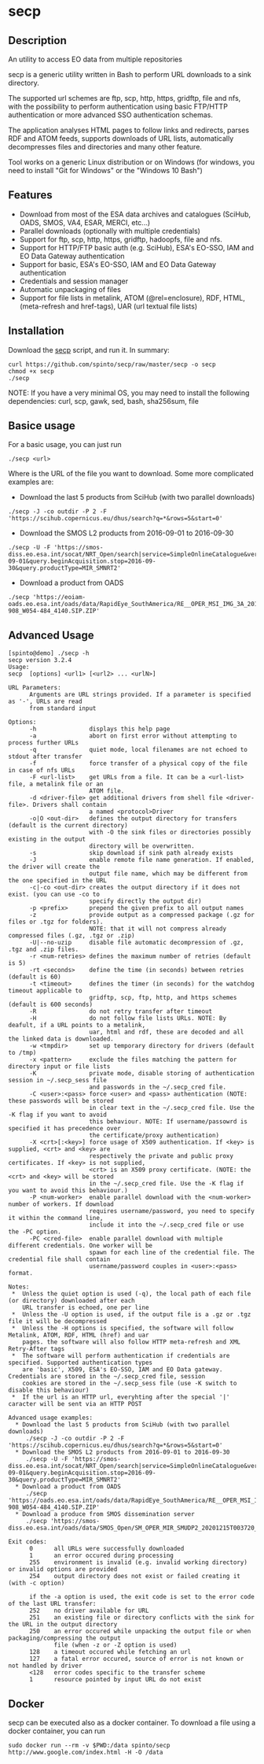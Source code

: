 # secp

## Description
An utility to access EO data from multiple repositories

secp is a generic utility written in Bash to perform URL downloads to a sink directory.

The supported url schemes are ftp, scp, http, https, gridftp, file and nfs, with the possibility to perform authentication using basic FTP/HTTP authentication or more advanced SSO authentication schemas.

The application analyses HTML pages to follow links and redirects, parses RDF and ATOM feeds, supports downloads of URL lists, automatically decompresses files and directories and many other feature.

Tool works on a generic Linux distribution or on Windows (for windows, you need to install "Git for Windows" or the "Windows 10 Bash")

## Features

* Download from most of the ESA data archives and catalogues (SciHub, OADS, SMOS, VA4, ESAR, MERCI, etc...)
* Parallel downloads (optionally with multiple credentials)
* Support for ftp, scp, http, https, gridftp, hadoopfs, file and nfs.
* Support for HTTP/FTP basic auth (e.g. SciHub), ESA's EO-SSO, IAM and EO Data Gateway authentication
* Support for basic, ESA's EO-SSO, IAM and EO Data Gateway authentication
* Credentials and session manager
* Automatic unpackaging of files
* Support for file lists in metalink, ATOM (@rel=enclosure), RDF, HTML, (meta-refresh and href-tags), UAR (url textual file lists)

## Installation

Download the [secp](https://github.com/spinto/secp/raw/master/secp) script, and run it. In summary:
```shell
curl https://github.com/spinto/secp/raw/master/secp -o secp
chmod +x secp
./secp
```

NOTE: If you have a very minimal OS, you may need to install the following dependencies: curl, scp, gawk, sed, bash, sha256sum, file

## Basice usage
For a basic usage, you can just run
```shell
./secp <url>
```
Where <url> is the URL of the file you want to download.
Some more complicated examples are:
* Download the last 5 products from SciHub (with two parallel downloads)
```shell
./secp -J -co outdir -P 2 -F 'https://scihub.copernicus.eu/dhus/search?q=*&rows=5&start=0'
```
* Download the SMOS L2 products from 2016-09-01 to 2016-09-30
```shell
./secp -U -F 'https://smos-diss.eo.esa.int/socat/NRT_Open/search|service=SimpleOnlineCatalogue&version=1.0&request=search&format=text%2Fplain&pageCount=50&query.beginAcquisition.start=2016-09-01&query.beginAcquisition.stop=2016-09-30&query.productType=MIR_SMNRT2'
```
* Download a product from OADS
```shell
./secp 'https://eoiam-oads.eo.esa.int/oads/data/RapidEye_SouthAmerica/RE__OPER_MSI_IMG_3A_20150727T143335_S25-908_W054-484_4140.SIP.ZIP'
```     
## Advanced Usage
```shell
[spinto@demo] ./secp -h
secp version 3.2.4
Usage:
secp  [options] <url1> [<url2> ... <urlN>]

URL Parameters:
      Arguments are URL strings provided. If a parameter is specified as '-', URLs are read
      from standard input

Options:
      -h               displays this help page
      -a               abort on first error without attempting to process further URLs
      -q               quiet mode, local filenames are not echoed to stdout after transfer
      -f               force transfer of a physical copy of the file in case of nfs URLs
      -F <url-list>    get URLs from a file. It can be a <url-list> file, a metalink file or an
                       ATOM file.
      -d <driver-file> get additional drivers from shell file <driver-file>. Drivers shall contain
                       a named <protocol>Driver
      -o|O <out-dir>   defines the output directory for transfers (default is the current directory)
                       with -O the sink files or directories possibly existing in the output
                       directory will be overwritten.
      -s               skip download if sink path already exists
      -J               enable remote file name generation. If enabled, the driver will create the
                       output file name, which may be different from the one specified in the URL
      -c|-co <out-dir> creates the output directory if it does not exist. (you can use -co to
                       specify directly the output dir)
      -p <prefix>      prepend the given prefix to all output names
      -z               provide output as a compressed package (.gz for files or .tgz for folders).
                       NOTE: that it will not compress already compressed files (.gz, .tgz or .zip)
      -U|--no-uzip     disable file automatic decompression of .gz, .tgz and .zip files.
      -r <num-retries> defines the maximum number of retries (default is 5)
      -rt <seconds>    define the time (in seconds) between retries (default is 60)
      -t <timeout>     defines the timer (in seconds) for the watchdog timeout applicable to
                       gridftp, scp, ftp, http, and https schemes (default is 600 seconds)
      -R               do not retry transfer after timeout
      -H               do not follow file lists URLs. NOTE: By deafult, if a URL points to a metalink,
                       uar, html and rdf, these are decoded and all the linked data is downloaded.
      -w <tmpdir>      set up temporary directory for drivers (default to /tmp)
      -x <pattern>     exclude the files matching the pattern for directory input or file lists
      -K               private mode, disable storing of authentication session in ~/.secp_sess file
                       and passwords in the ~/.secp_cred file.
      -C <user>:<pass> force <user> and <pass> authentication (NOTE: these passwords will be stored
                       in clear text in the ~/.secp_cred file. Use the -K flag if you want to avoid
                       this behaviour. NOTE: If username/passowrd is specified it has precedence over
                       the certificate/proxy authentication)
      -X <crt>[:<key>] force usage of X509 authentication. If <key> is supplied, <crt> and <key> are
                       respectively the private and public proxy certificates. If <key> is not supplied,
                       <crt> is an X509 proxy certificate. (NOTE: the <crt> and <key> will be stored
                       in the ~/.secp_cred file. Use the -K flag if you want to avoid this behaviour.)
      -P <num-worker>  enable parallel download with the <num-worker> number of workers. If download
                       requires username/password, you need to specify it within the command line,
                       include it into the ~/.secp_cred file or use the -PC option.
      -PC <cred-file>  enable parallel download with multiple different credentials. One worker will be
                       spawn for each line of the credential file. The credential file shall contain
                       username/password couples in <user>:<pass> format.

Notes:
 *  Unless the quiet option is used (-q), the local path of each file (or directory) downloaded after each
    URL transfer is echoed, one per line
 *  Unless the -U option is used, if the output file is a .gz or .tgz file it will be decompressed
 *  Unless the -H options is specified, the software will follow Metalink, ATOM, RDF, HTML (href) and uar
    pages. the software will also follow HTTP meta-refresh and XML Retry-After tags
 *  The software will perform authentication if credentials are specified. Supported authentication types
    are 'basic', X509, ESA's EO-SSO, IAM and EO Data gateway. Credentials are stored in the ~/.secp_cred file, session
    cookies are stored in the ~/.secp_sess file (use -K switch to disable this behaviour)
 *  If the url is an HTTP url, everyhting after the special '|' caracter will be sent via an HTTP POST

Advanced usage examples:
  * Download the last 5 products from SciHub (with two parallel downloads)
     ./secp -J -co outdir -P 2 -F 'https://scihub.copernicus.eu/dhus/search?q=*&rows=5&start=0'
  * Download the SMOS L2 products from 2016-09-01 to 2016-09-30
     ./secp -U -F 'https://smos-diss.eo.esa.int/socat/NRT_Open/search|service=SimpleOnlineCatalogue&version=1.0&request=search&format=text%2Fplain&pageCount=50&query.beginAcquisition.start=2016-09-01&query.beginAcquisition.stop=2016-09-30&query.productType=MIR_SMNRT2'
  * Download a product from OADS
     ./secp 'https://oads.eo.esa.int/oads/data/RapidEye_SouthAmerica/RE__OPER_MSI_IMG_3A_20150727T143335_S25-908_W054-484_4140.SIP.ZIP'
  * Download a produce from SMOS dissemination server
     ./secp 'https://smos-diss.eo.esa.int/oads/data/SMOS_Open/SM_OPER_MIR_SMUDP2_20201215T003720_20201215T013032_650_001_1.nc'

Exit codes:
      0      all URLs were successfully downloaded
      1      an error occured during processing
      255    environment is invalid (e.g. invalid working directory) or invalid options are provided
      254    output directory does not exist or failed creating it (with -c option)

      if the -a option is used, the exit code is set to the error code of the last URL transfer:
      252    no driver available for URL
      251    an existing file or directory conflicts with the sink for the URL in the output directory
      250    an error occured while unpacking the output file or when packaging/compressing the output
             file (when -z or -Z option is used)
      128    a timeout occured while fetching an url
      127    a fatal error occured, source of error is not known or not handled by driver
      <128   error codes specific to the transfer scheme
      1      resource pointed by input URL do not exist
```
## Docker
secp can be executed also as a docker container. To download a file using a docker container, you can run
```shell
sudo docker run --rm -v $PWD:/data spinto/secp http://www.google.com/index.html -H -O /data
```
